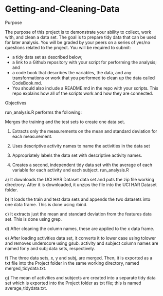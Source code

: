 # Getting-and-Cleaning-Data

Purpose

The purpose of this project is to demonstrate your ability to collect, work with, and clean a data set. The goal is to prepare tidy data that can be used for later analysis. You will be graded by your peers on a series of yes/no questions related to the project. You will be required to submit:

- a tidy data set as described below;
- a link to a Github repository with your script for performing the analysis; and
- a code book that describes the variables, the data, and any transformations or work that you performed to clean up the data called CodeBook.md.
- You should also include a README.md in the repo with your scripts. This repo explains how all of the scripts work and how they are connected.

Objectives

run_analysis.R performs the following:

Merges the training and the test sets to create one data set.
1) Extracts only the measurements on the mean and standard deviation for each measurement.

2) Uses descriptive activity names to name the activities in the data set

3) Appropriately labels the data set with descriptive activity names.

4) Creates a second, independent tidy data set with the average of each variable for each activity and each subject.
run_analysis.R

a) It downloads the UCI HAR Dataset data set and puts the zip file working directrory. After it is downloaded, it unzips the file into the UCI HAR Dataset folder.

b) It loads the train and test data sets and appends the two datasets into one data frame. This is done using rbind.

c) It extracts just the mean and standard deviation from the features data set. This is done using grep.

d) After cleaning the column names, these are applied to the x data frame.

e) After loading activities data set, it converts it to lower case using tolower and removes underscore using gsub. activity and subject column names are named for y and subj data sets, respectively.

f) The three data sets, x, y and subj, are merged. Then, it is exported as a txt file into the Project folder in the same working directory, named merged_tidydata.txt.

g) The mean of activities and subjects are created into a separate tidy data set which is exported into the Project folder as txt file; this is named average_tidydata.txt.

